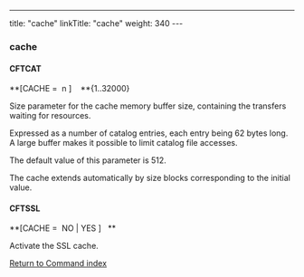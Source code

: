 ---
title: "cache"
linkTitle: "cache"
weight: 340
---<span id="cache"></span>

### cache

#### CFTCAT

**[CACHE =  n
]    **{1..32000}

Size parameter for the cache memory buffer size, containing
the transfers waiting for resources.

Expressed as a number of catalog entries, each entry being 62 bytes
long. A large buffer makes it possible to limit catalog file accesses.

The default value of this parameter is 512.

The cache extends automatically by size blocks corresponding to the
initial value.

#### CFTSSL

**[CACHE =  NO
&#124; YES ]   **

Activate the SSL cache.

[Return to Command index](../../)
